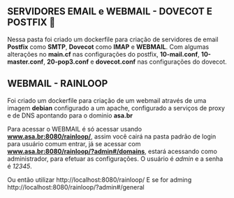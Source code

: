## SERVIDORES EMAIL e WEBMAIL - DOVECOT E POSTFIX  :bookmark_tabs:

Nessa pasta foi criado um dockerfile para criação de servidores de email **Postfix** como **SMTP**, **Dovecot** como **IMAP** e **WEBMAIL**. Com algumas alterações no **main.cf** nas configurações do postfix, **10-mail.conf**, **10-master.conf**, **20-pop3.conf** e **dovecot.conf** nas configurações do dovecot.


## WEBMAIL - RAINLOOP
Foi criado um dockerfile para criação de um webmail através de uma imagem **debian** configurado a um apache, configurado a serviços de proxy e de DNS apontando para o dominio **asa.br**


Para acessar o WEBMAIL é só acessar usando **www.asa.br:8080/rainloop/**, assim você cairá na pasta padrão de login para usuário comum entrar, já se acessar com **www.asa.br:8080/rainloop/?admin#/domains**, estará acessando como administrador, para efetuar as configurações. O usuário é *admin* e a senha é *12345*.

Ou então utilizar http://localhost:8080/rainloop/
E se for adming http://localhost:8080/rainloop/?admin#/general